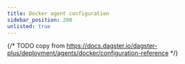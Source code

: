 ```yaml
---
title: Docker agent configuration
sidebar_position: 200
unlisted: true
---
```


{/* TODO copy from https://docs.dagster.io/dagster-plus/deployment/agents/docker/configuration-reference */}